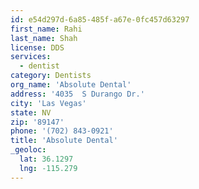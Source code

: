 ```yaml
---
id: e54d297d-6a85-485f-a67e-0fc457d63297
first_name: Rahi
last_name: Shah
license: DDS
services:
  - dentist
category: Dentists
org_name: 'Absolute Dental'
address: '4035  S Durango Dr.'
city: 'Las Vegas'
state: NV
zip: '89147'
phone: '(702) 843-0921'
title: 'Absolute Dental'
_geoloc:
  lat: 36.1297
  lng: -115.279
---
```


